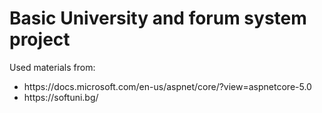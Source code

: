 # Basic University and forum system project
Used materials from:
<ul>
 <li>https://docs.microsoft.com/en-us/aspnet/core/?view=aspnetcore-5.0</li>
 <li>https://softuni.bg/</li>
</ul>
